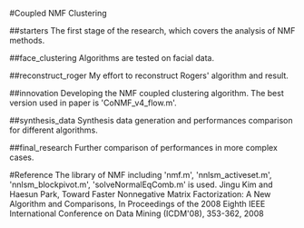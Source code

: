 #Coupled NMF Clustering

##starters
The first stage of the research, which covers the analysis of NMF methods.

##face_clustering
Algorithms are tested on facial data.

##reconstruct_roger
My effort to reconstruct Rogers' algorithm and result.

##innovation
Developing the NMF coupled clustering algorithm. The best version used in paper is 'CoNMF\_v4\_flow.m'.

##synthesis_data
Synthesis data generation and performances comparison for different algorithms.

##final_research
Further comparison of performances in more complex cases.

#Reference
The library of NMF including 'nmf.m', 'nnlsm\_activeset.m', 'nnlsm\_blockpivot.m', 'solveNormalEqComb.m' is used.
Jingu Kim and Haesun Park, Toward Faster Nonnegative Matrix Factorization: A New Algorithm and Comparisons, In Proceedings of the 2008 Eighth IEEE International Conference on Data Mining (ICDM'08), 353-362, 2008